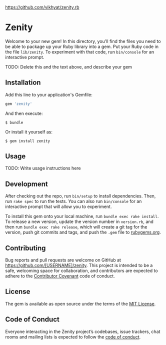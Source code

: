 https://github.com/vikhyat/zenity.rb

# Zenity

Welcome to your new gem! In this directory, you'll find the files you need to be able to package up your Ruby library into a gem. Put your Ruby code in the file `lib/zenity`. To experiment with that code, run `bin/console` for an interactive prompt.

TODO: Delete this and the text above, and describe your gem

## Installation

Add this line to your application's Gemfile:

```ruby
gem 'zenity'
```

And then execute:

    $ bundle

Or install it yourself as:

    $ gem install zenity

## Usage

TODO: Write usage instructions here

## Development

After checking out the repo, run `bin/setup` to install dependencies. Then, run `rake spec` to run the tests. You can also run `bin/console` for an interactive prompt that will allow you to experiment.

To install this gem onto your local machine, run `bundle exec rake install`. To release a new version, update the version number in `version.rb`, and then run `bundle exec rake release`, which will create a git tag for the version, push git commits and tags, and push the `.gem` file to [rubygems.org](https://rubygems.org).

## Contributing

Bug reports and pull requests are welcome on GitHub at https://github.com/[USERNAME]/zenity. This project is intended to be a safe, welcoming space for collaboration, and contributors are expected to adhere to the [Contributor Covenant](http://contributor-covenant.org) code of conduct.

## License

The gem is available as open source under the terms of the [MIT License](https://opensource.org/licenses/MIT).

## Code of Conduct

Everyone interacting in the Zenity project’s codebases, issue trackers, chat rooms and mailing lists is expected to follow the [code of conduct](https://github.com/[USERNAME]/zenity/blob/master/CODE_OF_CONDUCT.md).
